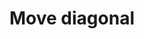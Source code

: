 ---
title: Move diagonal
tags: ["move", "diagonal", "direction", "movement", "angled movement", "diagonal path", "diagonal direction"]
icon: move-diagonal
svg: '<svg xmlns="http://www.w3.org/2000/svg" width="24" height="24" fill="none" viewBox="0 0 24 24" stroke-width="1.5" stroke-linecap="round" stroke-linejoin="round" stroke="currentColor"><path d="M13 5h6m0 0v6m0-6L5 19m6 0H5m0 0v-6"/></svg>'
---